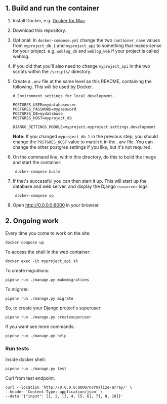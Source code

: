 ## 1. Build and run the container

1. Install Docker, e.g. [Docker for Mac](https://docs.docker.com/docker-for-mac/install/).

2. Download this repository.

3. Optional: In `docker-compose.yml` change the two `container_name` values from `myproject_db_1` and `myproject_api` to something that makes sense for your project. e.g. `weblog_db` and `weblog_web` if your project is called weblog.

4. If you did that you'll also need to change `myproject_api` in the two scripts within the `/scripts/` directory.

5. Create a `.env` file at the same level as this README, containing the following. This will be used by Docker.

    ```
    # Environment settings for local development.

    POSTGRES_USER=mydatabaseuser
    POSTGRES_PASSWORD=mypassword
    POSTGRES_DB=mydatabase
    POSTGRES_HOST=myproject_db

    DJANGO_SETTINGS_MODULE=myproject.myproject.settings.development
    ```

    **Note:** If you changed `myproject_db_1` in the previous step, you should change the `POSTGRES_HOST` value to match it in the `.env` file. You can change the other postgres settings if you like, but it's not required.

6. On the command line, within this directory, do this to build the image and
   start the container:

        docker-compose build

7. If that's successful you can then start it up. This will start up the database and web server, and display the Django `runserver` logs:

        docker-compose up

8. Open http://0.0.0.0:8000 in your browser.


## 2. Ongoing work

Every time you come to work on the site:

    docker-compose up

To access the shell in the web container:

    docker exec -it myproject_api sh

To create migrations: 

    pipenv run ./manage.py makemigrations

To migrate:

    pipenv run ./manage.py migrate

So, to create your Django project's superuser:

    pipenv run ./manage.py createsuperuser

If you want see more commands:

    pipenv run ./manage.py help

### Run tests

Inside docker shell:

    pipenv run ./manage.py test

Curl from test endpoint:

    curl --location 'http://0.0.0.0:8000/normalize-array/' \
    --header 'Content-Type: application/json' \
    --data '{"input": [1, 2, [3, 4, [5, 6], 7], 8, 10]}'
